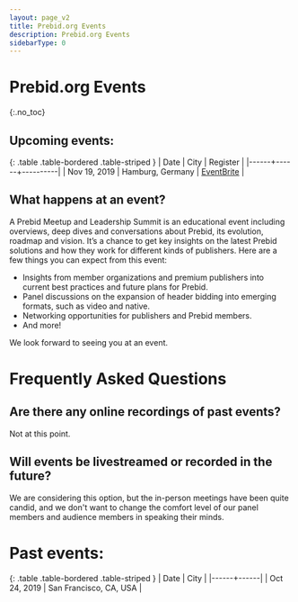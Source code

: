 ```yaml
---
layout: page_v2
title: Prebid.org Events
description: Prebid.org Events
sidebarType: 0
---
```


# Prebid.org Events
{:.no_toc}

## Upcoming events:

{: .table .table-bordered .table-striped }
| Date | City | Register |
|------+------+----------|
| Nov 19, 2019 | Hamburg, Germany | [EventBrite](https://www.eventbrite.com/e/prebid-meetup-and-leadership-summit-hamburg-19-november-2019-registration-75219209681) |

## What happens at an event?

A Prebid Meetup and Leadership Summit is an educational event including
overviews, deep dives and conversations about Prebid, its evolution, roadmap
and vision. It’s a chance to get key insights on the latest Prebid
solutions and how they work for different kinds of publishers. Here are
a few things you can expect from this event:

- Insights from member organizations and premium publishers into current best practices and future plans for Prebid.
- Panel discussions on the expansion of header bidding into emerging formats, such as video and native.
- Networking opportunities for publishers and Prebid members.
- And more!

We look forward to seeing you at an event.


# Frequently Asked Questions

## Are there any online recordings of past events?

Not at this point.

## Will events be livestreamed or recorded in the future?

We are considering this option, but the in-person meetings have been quite
candid, and we don't want to change the comfort level of our panel members and
audience members in speaking their minds.

# Past events:

{: .table .table-bordered .table-striped }
| Date | City |
|------+------|
| Oct 24, 2019 | San Francisco, CA, USA |
